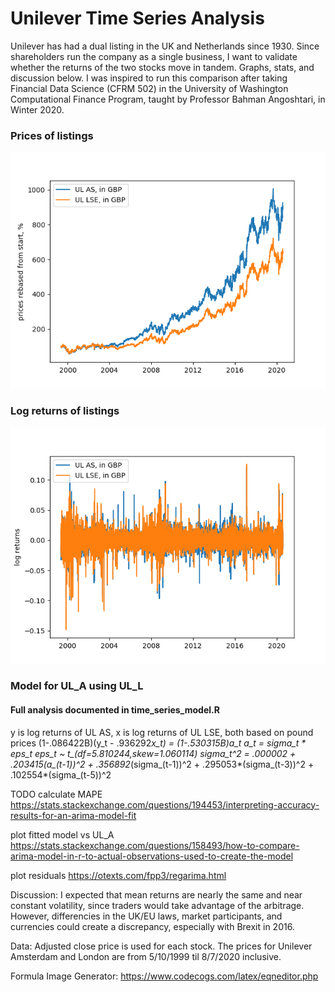 # Unilever Time Series Analysis

Unilever has had a dual listing in the UK and Netherlands since 1930. Since shareholders run the company as a single business, I want to validate whether the returns of the two stocks move in tandem. Graphs, stats, and discussion below. I was inspired to run this comparison after taking Financial Data Science (CFRM 502) in the University of Washington Computational Finance Program, taught by Professor Bahman Angoshtari, in Winter 2020.

### Prices of listings
![Unilever joint](images/Unilever_joint.png)

### Log returns of listings
![Unilever joint_log_returns](images/Unilever_joint_log_ret.png)


### Model for UL_A using UL_L

#### Full analysis documented in time_series_model.R

y is log returns of UL AS, x is log returns of UL LSE, both based on pound prices
(1-.086422B)(y_t - .936292*x_t)  = (1-.530315B)*a_t
a_t = sigma_t * eps_t
eps_t ~ t_(df=5.810244,skew=1.060114)
sigma_t^2 = .000002 + .203415*(a_(t-1))^2 + .356892*(sigma_(t-1))^2 + .295053*(sigma_(t-3))^2 + .102554*(sigma_(t-5))^2

TODO
calculate MAPE
https://stats.stackexchange.com/questions/194453/interpreting-accuracy-results-for-an-arima-model-fit

plot fitted model vs UL_A 
https://stats.stackexchange.com/questions/158493/how-to-compare-arima-model-in-r-to-actual-observations-used-to-create-the-model

plot residuals
https://otexts.com/fpp3/regarima.html

Discussion:
I expected that mean returns are nearly the same and near constant volatility, since traders would take advantage of the arbitrage. However, differencies in the UK/EU laws, market participants, and currencies could create a discrepancy, especially with Brexit in 2016.

Data: Adjusted close price is used for each stock. The prices for Unilever Amsterdam and London are from 5/10/1999 til 8/7/2020 inclusive.

Formula Image Generator: https://www.codecogs.com/latex/eqneditor.php
